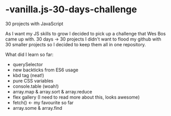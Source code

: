 # -vanilla.js-30-days-challenge
30 projects with JavaScript

As I want my JS skills to grow I decided to pick up a challenge that Wes Bos came up with.
30 days -> 30 projects
I didn't want to flood my github with 30 smaller projects so I decided to keep them all in one repository.

What did I learn so far:

- querySelector
- new backticks from ES6 usage
- kbd tag (neat!)
- pure CSS variables
- console.table (woah!)
- array.map & array.sort & array.reduce
- flex gallery (I need to read more about this, looks awesome)
- fetch() <- my favourite so far
- array.some & array.find